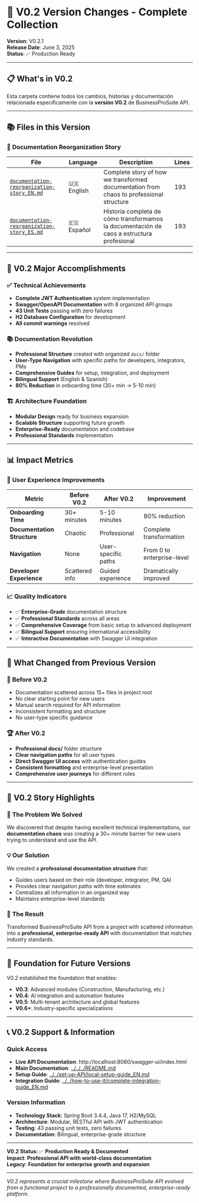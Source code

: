 # 📝 V0.2 Version Changes - Complete Collection

**Version**: V0.2.1  
**Release Date**: June 3, 2025  
**Status**: ✅ Production Ready  

---

## 📋 **What's in V0.2**

Esta carpeta contiene todos los cambios, historias y documentación relacionada específicamente con la **versión V0.2** de BusinessProSuite API.

---

## 📚 **Files in this Version**

### 📖 **Documentation Reorganization Story**
| File | Language | Description | Lines |
|------|----------|-------------|--------|
| [`documentation-reorganization-story_EN.md`](./documentation-reorganization-story_EN.md) | 🇺🇸 English | Complete story of how we transformed documentation from chaos to professional structure | 193 |
| [`documentation-reorganization-story_ES.md`](./documentation-reorganization-story_ES.md) | 🇪🇸 Español | Historia completa de cómo transformamos la documentación de caos a estructura profesional | 193 |

---

## 🎯 **V0.2 Major Accomplishments**

### ✅ **Technical Achievements**
- **Complete JWT Authentication** system implementation
- **Swagger/OpenAPI Documentation** with 8 organized API groups
- **43 Unit Tests** passing with zero failures
- **H2 Database Configuration** for development
- **All commit warnings** resolved

### 📚 **Documentation Revolution**
- **Professional Structure** created with organized `docs/` folder
- **User-Type Navigation** with specific paths for developers, integrators, PMs
- **Comprehensive Guides** for setup, integration, and deployment
- **Bilingual Support** (English & Spanish)
- **80% Reduction** in onboarding time (30+ min → 5-10 min)

### 🏗️ **Architecture Foundation**
- **Modular Design** ready for business expansion
- **Scalable Structure** supporting future growth
- **Enterprise-Ready** documentation and codebase
- **Professional Standards** implementation

---

## 📊 **Impact Metrics**

### 🚀 **User Experience Improvements**
| Metric | Before V0.2 | After V0.2 | Improvement |
|--------|-------------|------------|-------------|
| **Onboarding Time** | 30+ minutes | 5-10 minutes | 80% reduction |
| **Documentation Structure** | Chaotic | Professional | Complete transformation |
| **Navigation** | None | User-specific paths | From 0 to enterprise-level |
| **Developer Experience** | Scattered info | Guided experience | Dramatically improved |

### 📈 **Quality Indicators**
- ✅ **Enterprise-Grade** documentation structure
- ✅ **Professional Standards** across all areas
- ✅ **Comprehensive Coverage** from basic setup to advanced deployment
- ✅ **Bilingual Support** ensuring international accessibility
- ✅ **Interactive Documentation** with Swagger UI integration

---

## 🔄 **What Changed from Previous Version**

### 📁 **Before V0.2**
- Documentation scattered across 15+ files in project root
- No clear starting point for new users
- Manual search required for API information
- Inconsistent formatting and structure
- No user-type specific guidance

### 🏆 **After V0.2**
- **Professional docs/** folder structure
- **Clear navigation paths** for all user types
- **Direct Swagger UI access** with authentication guides
- **Consistent formatting** and enterprise-level presentation
- **Comprehensive user journeys** for different roles

---

## 🚀 **V0.2 Story Highlights**

### 🎯 **The Problem We Solved**
We discovered that despite having excellent technical implementations, our **documentation chaos** was creating a 30+ minute barrier for new users trying to understand and use the API.

### 💡 **Our Solution**
We created a **professional documentation structure** that:
- Guides users based on their role (developer, integrator, PM, QA)
- Provides clear navigation paths with time estimates
- Centralizes all information in an organized way
- Maintains enterprise-level standards

### 🎉 **The Result**
Transformed BusinessProSuite API from a project with scattered information into a **professional, enterprise-ready API** with documentation that matches industry standards.

---

## 🔮 **Foundation for Future Versions**

V0.2 established the foundation that enables:
- **V0.3**: Advanced modules (Construction, Manufacturing, etc.)
- **V0.4**: AI integration and automation features
- **V0.5**: Multi-tenant architecture and global features
- **V0.6+**: Industry-specific specializations

---

## 📞 **V0.2 Support & Information**

### **Quick Access**
- **Live API Documentation**: http://localhost:8080/swagger-ui/index.html
- **Main Documentation**: [../../../README.md](../../../README.md)
- **Setup Guide**: [../../set-up-API/local-setup-guide_EN.md](../../set-up-API/local-setup-guide_EN.md)
- **Integration Guide**: [../../how-to-use-it/complete-integration-guide_EN.md](../../how-to-use-it/complete-integration-guide_EN.md)

### **Version Information**
- **Technology Stack**: Spring Boot 3.4.4, Java 17, H2/MySQL
- **Architecture**: Modular, RESTful API with JWT authentication
- **Testing**: 43 passing unit tests, zero failures
- **Documentation**: Bilingual, enterprise-grade structure

---

**V0.2 Status**: ✅ **Production Ready & Documented**  
**Impact**: **Professional API with world-class documentation**  
**Legacy**: **Foundation for enterprise growth and expansion**  

---

*V0.2 represents a crucial milestone where BusinessProSuite API evolved from a functional project to a professionally documented, enterprise-ready platform.* 